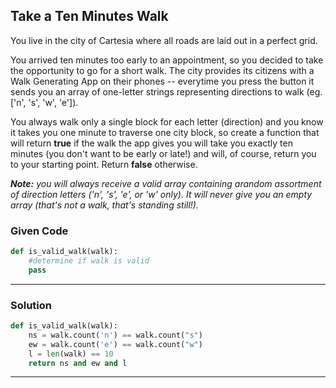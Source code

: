 
## Take a Ten Minutes Walk

You live in the city of Cartesia where all roads are laid out in a perfect grid. 

You arrived ten minutes too early to an appointment, so you decided to take the opportunity to go for a short walk. 
The city provides its citizens with a Walk Generating App on their phones -- everytime you press the button it sends you an array of one-letter strings representing directions to walk (eg. ['n', 's', 'w', 'e']). 

You always walk only a single block for each letter (direction) and you know it takes you one minute to traverse one city block, so create a function that will return **true** if the walk the app gives you will take you exactly ten minutes (you don't want to be early or late!) and will, of course, return you to your starting point. Return **false** otherwise.



***Note:*** *you will always receive a valid array containing arandom assortment of direction letters ('n', 's', 'e', or 'w' only). It will never give you an empty array (that's not a walk, that's standing still!).*

### Given Code


```python
def is_valid_walk(walk):
    #determine if walk is valid
    pass
```

---

### Solution


```python
def is_valid_walk(walk):
    ns = walk.count('n') == walk.count("s")
    ew = walk.count('e') == walk.count("w")
    l = len(walk) == 10
    return ns and ew and l
```

---
